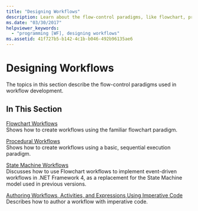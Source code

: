 ```yaml
---
title: "Designing Workflows"
description: Learn about the flow-control paradigms, like flowchart, procedural, and state machine, in workflow development and authoring workflows with imperative code.
ms.date: "03/30/2017"
helpviewer_keywords: 
  - "programming [WF], designing workflows"
ms.assetid: 41f727b5-b142-4c1b-b046-492b96135ae6
---
```

# Designing Workflows
The topics in this section describe the flow-control paradigms used in workflow development.  
  
## In This Section  
 [Flowchart Workflows](flowchart-workflows.md)  
 Shows how to create workflows using the familiar flowchart paradigm.  
  
 [Procedural Workflows](procedural-workflows.md)  
 Shows how to create workflows using a basic, sequential execution paradigm.  
  
 [State Machine Workflows](state-machine-workflows.md)  
 Discusses how to use Flowchart workflows to implement event-driven workflows in .NET Framework 4, as a replacement for the State Machine model used in previous versions.  
  
 [Authoring Workflows, Activities, and Expressions Using Imperative Code](authoring-workflows-activities-and-expressions-using-imperative-code.md)  
 Describes how to author a workflow with imperative code.
